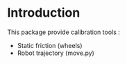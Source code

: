# Introduction

This package provide calibration tools :
 * Static friction (wheels)
 * Robot trajectory (move.py)
